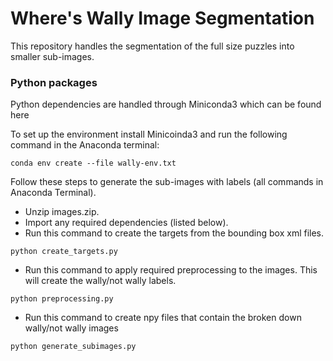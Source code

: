 # Where's Wally Image Segmentation

This repository handles the segmentation of the full size puzzles into smaller sub-images.

### Python packages

Python dependencies are handled through Miniconda3 which can be found here

To set up the environment install Minicoinda3 and run the following command in the Anaconda terminal:

 `conda env create --file wally-env.txt`

Follow these steps to generate the sub-images with labels (all commands in Anaconda Terminal).

+ Unzip images.zip.
+ Import any required dependencies (listed below).
+ Run this command to create the targets from the bounding box xml files.

`python create_targets.py`
+ Run this command to apply required preprocessing to the images. This will create the wally/not wally labels.

`python preprocessing.py`
+ Run this command to create npy files that contain the broken down wally/not wally images

`python generate_subimages.py`

